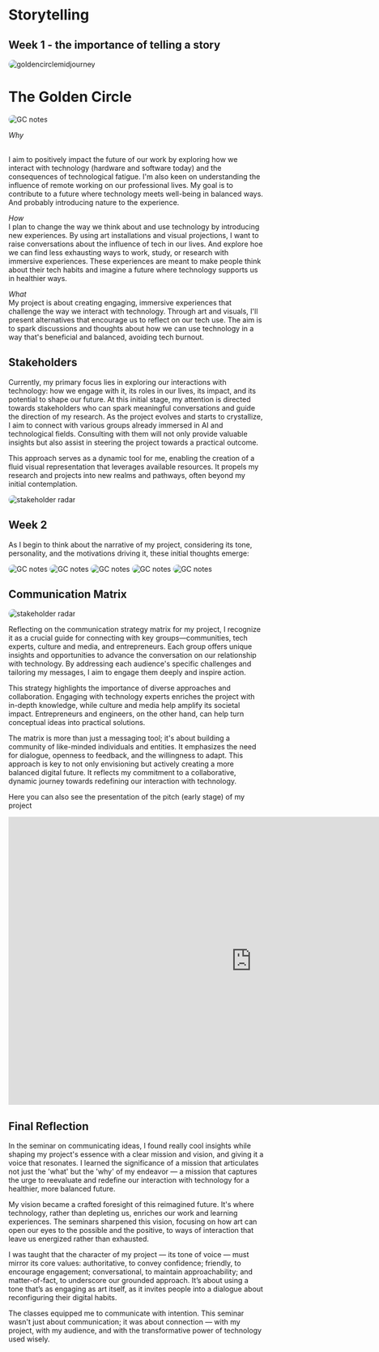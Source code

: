 # Storytelling
## Week 1 - the importance of telling a story
<img src="../images/gc.webp" alt="goldencirclemidjourney" style="border-radius: 10px;"> 

# The Golden Circle 
<img src="../images/golden circle.JPG" alt="GC notes" style="border-radius: 10px;"> 

*Why*

 <br>
 I aim to positively impact the future of our work by exploring how we interact with technology (hardware and software today) and the consequences of technological fatigue. I'm also keen on understanding the influence of remote working on our professional lives. My goal is to contribute to a future where technology meets well-being in balanced ways. And probably introducing nature to the experience. 

*How* <br>
I plan to change the way we think about and use technology by introducing new experiences. By using art installations and visual projections, I want to raise conversations about the influence of tech in our lives. And explore hoe we can find less exhausting ways to work, study, or research with immersive experiences. These experiences are meant to make people think about their tech habits and imagine a future where technology supports us in healthier ways.

*What* <br>
My project is about creating engaging, immersive experiences that challenge the way we interact with technology. Through art and visuals, I'll present alternatives that encourage us to reflect on our tech use. The aim is to spark discussions and thoughts about how we can use technology in a way that's beneficial and balanced, avoiding tech burnout.

## Stakeholders
Currently, my primary focus lies in exploring our interactions with technology: how we engage with it, its roles in our lives, its impact, and its potential to shape our future. At this initial stage, my attention is directed towards stakeholders who can spark meaningful conversations and guide the direction of my research. As the project evolves and starts to crystallize, I aim to connect with various groups already immersed in AI and technological fields. Consulting with them will not only provide valuable insights but also assist in steering the project towards a practical outcome.

This approach serves as a dynamic tool for me, enabling the creation of a fluid visual representation that leverages available resources. It propels my research and projects into new realms and pathways, often beyond my initial contemplation.

<img src="../images/StakeholdersRadar.jpg" alt="stakeholder radar" style="border-radius: 10px;"> 

## Week 2

As I begin to think about the narrative of my project, considering its tone, personality, and the motivations driving it, these initial thoughts emerge:

<img src="../images/project3.jpeg" alt="GC notes" style="border-radius: 10px;"> 
<img src="../images/project4.jpeg" alt="GC notes" style="border-radius: 10px;"> 
<img src="../images/project5.jpeg" alt="GC notes" style="border-radius: 10px;"> 
<img src="../images/project1.jpeg" alt="GC notes" style="border-radius: 10px;"> 
<img src="../images/project2.jpeg" alt="GC notes" style="border-radius: 10px;"> 

## Communication Matrix
<img src="../images/CommunicationMatrix.jpeg" alt="stakeholder radar" style="border-radius: 10px;"> 

Reflecting on the communication strategy matrix for my project, I recognize it as a crucial guide for connecting with key groups—communities, tech experts, culture and media, and entrepreneurs. Each group offers unique insights and opportunities to advance the conversation on our relationship with technology. By addressing each audience's specific challenges and tailoring my messages, I aim to engage them deeply and inspire action.

This strategy highlights the importance of diverse approaches and collaboration. Engaging with technology experts enriches the project with in-depth knowledge, while culture and media help amplify its societal impact. Entrepreneurs and engineers, on the other hand, can help turn conceptual ideas into practical solutions.

The matrix is more than just a messaging tool; it's about building a community of like-minded individuals and entities. It emphasizes the need for dialogue, openness to feedback, and the willingness to adapt. This approach is key to not only envisioning but actively creating a more balanced digital future. It reflects my commitment to a collaborative, dynamic journey towards redefining our interaction with technology.

Here you can also see the presentation of the pitch (early stage) of my project
<iframe src="https://docs.google.com/presentation/d/e/2PACX-1vRUXBZfu4niar5LAEk4WYVjxeElSH72ns9Q0V5zPhTI4t4tppQ_WkirZqYdlDeu4Cbm1x9VeH81pVpq/embed?start=true&loop=true&delayms=3000" frameborder="0" width="960" height="569" allowfullscreen="true" mozallowfullscreen="true" webkitallowfullscreen="true"></iframe>

## Final Reflection 
In the seminar on communicating ideas, I found really cool insights while shaping my project's essence with a clear mission and vision, and giving it a voice that resonates. I learned the significance of a mission that articulates not just the 'what' but the 'why' of my endeavor — a mission that captures the urge to reevaluate and redefine our interaction with technology for a healthier, more balanced future.

My vision became a crafted foresight of this reimagined future. It's where technology, rather than depleting us, enriches our work and learning experiences. The seminars sharpened this vision, focusing on how art can open our eyes to the possible and the positive, to ways of interaction that leave us energized rather than exhausted.

I was taught that the character of my project — its tone of voice — must mirror its core values: authoritative, to convey confidence; friendly, to encourage engagement; conversational, to maintain approachability; and matter-of-fact, to underscore our grounded approach. It’s about using a tone that’s as engaging as art itself, as it invites people into a dialogue about reconfiguring their digital habits.

The classes equipped me to communicate with intention. This seminar wasn't just about communication; it was about connection — with my project, with my audience, and with the transformative power of technology used wisely.




